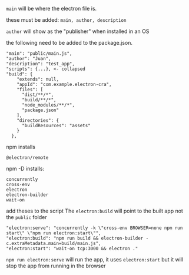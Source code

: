 
`main` will be where the electron file is.

these must be added: `main, author, description`

`author` will show as the "publisher" when installed in an OS

the following need to be added to the package.json.
```
"main": "public/main.js",
"author": "Juan",
"description": "test_app",
"scripts": {...}, <- collapsed
"build": {
    "extends": null,
    "appId": "com.example.electron-cra",
    "files": [
      "dist/**/*",
      "build/**/*",
      "node_modules/**/*",
      "package.json"
    ],
    "directories": {
      "buildResources": "assets"
    }
  },
```

npm installs

```
@electron/remote
```

npm -D installs:

```
concurrently
cross-env
electron
electron-builder
wait-on
```

add theses to the script
The `electron:build` will point to the built app not the `public` folder

```
"electron:serve": "concurrently -k \"cross-env BROWSER=none npm run start\" \"npm run electron:start\"",
"electron:build": "npm run build && electron-builder -c.extraMetadata.main=build/main.js",
"electron:start": "wait-on tcp:3000 && electron ."
```

`npm run electron:serve` will run the app, it uses `electron:start` but it will stop the app from running in the browser

